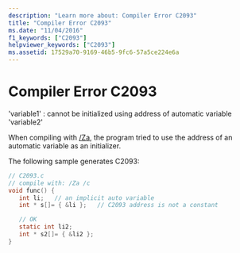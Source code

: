 ```yaml
---
description: "Learn more about: Compiler Error C2093"
title: "Compiler Error C2093"
ms.date: "11/04/2016"
f1_keywords: ["C2093"]
helpviewer_keywords: ["C2093"]
ms.assetid: 17529a70-9169-46b5-9fc6-57a5ce224e6a
---
```

# Compiler Error C2093

'variable1' : cannot be initialized using address of automatic variable 'variable2'

When compiling with [/Za](../../build/reference/za-ze-disable-language-extensions.md), the program tried to use the address of an automatic variable as an initializer.

The following sample generates C2093:

```c
// C2093.c
// compile with: /Za /c
void func() {
   int li;   // an implicit auto variable
   int * s[]= { &li };   // C2093 address is not a constant

   // OK
   static int li2;
   int * s2[]= { &li2 };
}
```
